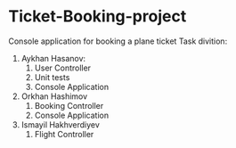 # Ticket-Booking-project
Console application for booking a plane ticket
Task divition:
  1. Aykhan Hasanov:
      1. User Controller
      2. Unit tests
      3. Console Application
  2. Orkhan Hashimov
      1. Booking Controller
      2. Console Application
  3. Ismayil Hakhverdiyev
      1. Flight Controller

